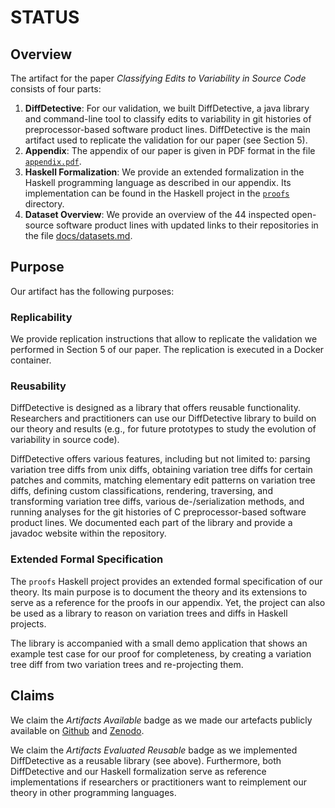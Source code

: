 # STATUS
## Overview
The artifact for the paper _Classifying Edits to Variability in Source Code_ consists of four parts:

1. **DiffDetective**: For our validation, we built DiffDetective, a java library and command-line tool to classify edits to variability in git histories of preprocessor-based software product lines. DiffDetective is the main artifact used to replicate the validation for our paper (see Section 5).
2. **Appendix**: The appendix of our paper is given in PDF format in the file [`appendix.pdf`][ddappendix].
3. **Haskell Formalization**: We provide an extended formalization in the Haskell programming language as described in our appendix. Its implementation can be found in the Haskell project in the [`proofs`][ddproofs] directory.
4. **Dataset Overview**: We provide an overview of the 44 inspected open-source software product lines with updated links to their repositories in the file [docs/datasets.md](docs/datasets.md).

## Purpose
Our artifact has the following purposes:

### **Replicability**
We provide replication instructions that allow to replicate the validation we performed in Section 5 of our paper. The replication is executed in a Docker container. 

### **Reusability**
DiffDetective is designed as a library that offers reusable functionality.
  Researchers and practitioners can use our DiffDetective library to build on our theory and results (e.g., for future prototypes to study the evolution of variability in source code).

  DiffDetective offers various features, including but not limited to:
  parsing variation tree diffs from unix diffs, obtaining variation tree diffs for certain patches and commits, matching elementary edit patterns on variation tree diffs, defining custom classifications, rendering, traversing, and transforming variation tree diffs, various de-/serialization methods, and running analyses for the git histories of C preprocessor-based software product lines. We documented each part of the library and provide a javadoc website within the repository.

### **Extended Formal Specification**
The `proofs` Haskell project provides an extended formal specification of our theory.
  Its main purpose is to document the theory and its extensions to serve as a reference for the proofs in our appendix.
  Yet, the project can also be used as a library to reason on variation trees and diffs in Haskell projects.
  
The library is accompanied with a small demo application that shows an example test case for our proof for completeness, by creating a variation tree diff from two variation trees and re-projecting them.

## Claims
We claim the _Artifacts Available_ badge as we made our artefacts publicly available on [Github][ddgithub] and [Zenodo][ddzenodo].

We claim the _Artifacts Evaluated Reusable_ badge as we implemented DiffDetective as a reusable library (see above).
Furthermore, both DiffDetective and our Haskell formalization serve as reference implementations if researchers or practitioners want to reimplement our theory in other programming languages.

[ddgithub]: UNDEFINED
[ddzenodo]: UNDEFINED
[ddappendix]: UNDEFINED
[ddproofs]: UNDEFINED